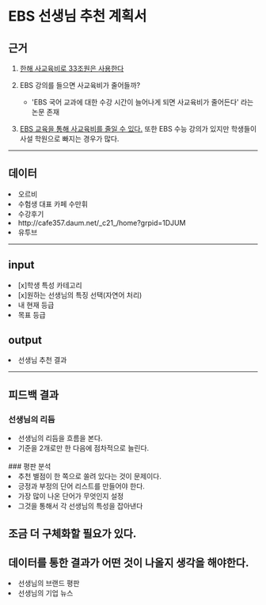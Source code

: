 # EBS 선생님 추천 계획서

## 근거

1. [한해 사교육비로 33조원은 사용한다](http://www.yonhapnews.co.kr/bulletin/2015/07/22/0200000000AKR20150722075600002.HTML)

2. EBS 강의를 들으면 사교육비가 줄어들까?
	- 'EBS 국어 교과에 대한 수강 시간이 늘어나게 되면 사교육비가 줄어든다' 라는 논문 존재


3. [EBS 교육을 통해 사교육비를 줄일 수 있다.](https://news.sbs.co.kr/news/endPage.do?news_id=N1003085332)
또한 EBS 수능 강의가 있지만 학생들이 사설 학원으로 빠지는 경우가 많다.

***

## 데이터
<li>오르비</li>
<li>수험생 대표 카페 수만휘</li>
<li>수강후기</li>
<li>http://cafe357.daum.net/_c21_/home?grpid=1DJUM</li>
<li>유투브</li>

***

## input
<li>[x]학생 특성 카테고리</li>
<li>[x]원하는 선생님의 특징 선택(자연어 처리)</li>
<li>내 현재 등급</li>
<li>목표 등급</li>

## output
<li>선생님 추천 결과</li>

***

## 피드백 결과


### 선생님의 리듬
<li>선생님의 리듬을 흐름을 본다.</li>
<li>기준을 2개로만 한 다음에 점차적으로 늘린다.</li>

<br>
### 평판 분석
<li>추천 별점이 한 쪽으로 쏠려 있다는 것이 문제이다.</li>
<li>긍정과 부정의 단어 리스트를 만들어야 한다.</li>
<li>가장 많이 나온 단어가 무엇인지 설정</li>
<li>그것을 통해서 각 선생님의 특성을 잡아낸다</li>

## 조금 더 구체화할 필요가 있다.
## 데이터를 통한 결과가 어떤 것이 나올지 생각을 해야한다.
<li>선생님의 브랜드 평판</li>
<li>선생님의 기업 뉴스</li>

